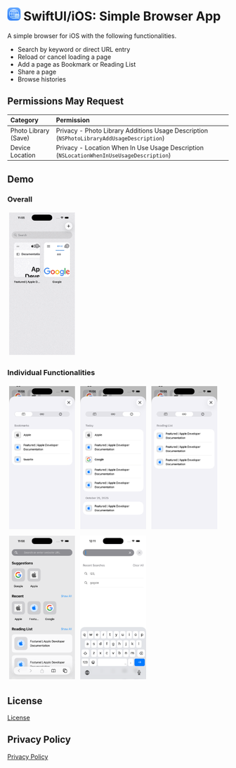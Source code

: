 # <img src="./DocumentAssets/icon.png" alt="logo" width="30px" height="30px" /> SwiftUI/iOS: Simple Browser App


A simple browser for iOS with the following functionalities.

- Search by keyword or direct URL entry
- Reload or cancel loading a page
- Add a page as Bookmark or Reading List
- Share a page
- Browse histories



## Permissions May Request

| Category             | Permission                                                                                |
| :------------------- | :---------------------------------------------------------------------------------------- |
| Photo Library (Save) | Privacy - Photo Library Additions Usage Description (`NSPhotoLibraryAddUsageDescription`) |
| Device Location      | Privacy - Location When In Use Usage Description (`NSLocationWhenInUseUsageDescription`)  |


## Demo

### Overall
<img src="./DocumentAssets/overall.gif" alt="overall" width="150px" style="padding:4px"/>


### Individual Functionalities

<div style="margin-bottom: 4px">
  <img src="./DocumentAssets/bookmark.png" alt="bookmark" width="150px" style="padding:4px"/>
  <img src="./DocumentAssets/history.png" alt="bookmark" width="150px" style="padding:4px"/>
  <img src="./DocumentAssets/readingList.png" alt="bookmark" width="150px" style="padding:4px"/>
</div>

<div>
  <img src="./DocumentAssets/startPage.png" alt="bookmark" width="150px" style="padding:4px"/>
  <img src="./DocumentAssets/search.png" alt="bookmark" width="150px" style="padding:4px"/>
</div>


## License

[License](./LICENSE)


## Privacy Policy

[Privacy Policy](./privacy.html)